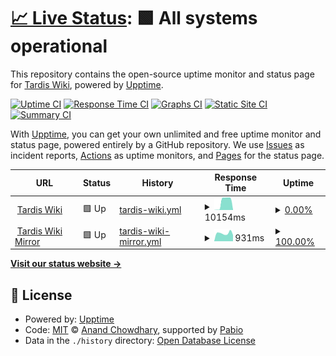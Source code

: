 # [📈 Live Status](https://status.tardis.wiki): <!--live status--> **🟩 All systems operational**

This repository contains the open-source uptime monitor and status page for [Tardis Wiki](https://status.tardis.wiki), powered by [Upptime](https://github.com/upptime/upptime).

[![Uptime CI](https://github.com/Bongo50/tardis-uptime/workflows/Uptime%20CI/badge.svg)](https://github.com/Bongo50/tardis-uptime/actions?query=workflow%3A%22Uptime+CI%22)
[![Response Time CI](https://github.com/Bongo50/tardis-uptime/workflows/Response%20Time%20CI/badge.svg)](https://github.com/Bongo50/tardis-uptime/actions?query=workflow%3A%22Response+Time+CI%22)
[![Graphs CI](https://github.com/Bongo50/tardis-uptime/workflows/Graphs%20CI/badge.svg)](https://github.com/Bongo50/tardis-uptime/actions?query=workflow%3A%22Graphs+CI%22)
[![Static Site CI](https://github.com/Bongo50/tardis-uptime/workflows/Static%20Site%20CI/badge.svg)](https://github.com/Bongo50/tardis-uptime/actions?query=workflow%3A%22Static+Site+CI%22)
[![Summary CI](https://github.com/Bongo50/tardis-uptime/workflows/Summary%20CI/badge.svg)](https://github.com/Bongo50/tardis-uptime/actions?query=workflow%3A%22Summary+CI%22)

With [Upptime](https://upptime.js.org), you can get your own unlimited and free uptime monitor and status page, powered entirely by a GitHub repository. We use [Issues](https://github.com/Bongo50/tardis-uptime/issues) as incident reports, [Actions](https://github.com/Bongo50/tardis-uptime/actions) as uptime monitors, and [Pages](https://status.tardis.wiki) for the status page.

<!--start: status pages-->
<!-- This summary is generated by Upptime (https://github.com/upptime/upptime) -->
<!-- Do not edit this manually, your changes will be overwritten -->
<!-- prettier-ignore -->
| URL | Status | History | Response Time | Uptime |
| --- | ------ | ------- | ------------- | ------ |
| <img alt="" src="https://icons.duckduckgo.com/ip3/tardis.wiki.ico" height="13"> [Tardis Wiki](https://tardis.wiki/wiki/?nomirror=1&nostatus=1) | 🟩 Up | [tardis-wiki.yml](https://github.com/tardis-wiki/uptime/commits/HEAD/history/tardis-wiki.yml) | <details><summary><img alt="Response time graph" src="./graphs/tardis-wiki/response-time-week.png" height="20"> 10154ms</summary><br><a href="https://status.tardis.wiki/history/tardis-wiki"><img alt="Response time 1634" src="https://img.shields.io/endpoint?url=https%3A%2F%2Fraw.githubusercontent.com%2Ftardis-wiki%2Fuptime%2FHEAD%2Fapi%2Ftardis-wiki%2Fresponse-time.json"></a><br><a href="https://status.tardis.wiki/history/tardis-wiki"><img alt="24-hour response time 909" src="https://img.shields.io/endpoint?url=https%3A%2F%2Fraw.githubusercontent.com%2Ftardis-wiki%2Fuptime%2FHEAD%2Fapi%2Ftardis-wiki%2Fresponse-time-day.json"></a><br><a href="https://status.tardis.wiki/history/tardis-wiki"><img alt="7-day response time 10154" src="https://img.shields.io/endpoint?url=https%3A%2F%2Fraw.githubusercontent.com%2Ftardis-wiki%2Fuptime%2FHEAD%2Fapi%2Ftardis-wiki%2Fresponse-time-week.json"></a><br><a href="https://status.tardis.wiki/history/tardis-wiki"><img alt="30-day response time 3103" src="https://img.shields.io/endpoint?url=https%3A%2F%2Fraw.githubusercontent.com%2Ftardis-wiki%2Fuptime%2FHEAD%2Fapi%2Ftardis-wiki%2Fresponse-time-month.json"></a><br><a href="https://status.tardis.wiki/history/tardis-wiki"><img alt="1-year response time 1677" src="https://img.shields.io/endpoint?url=https%3A%2F%2Fraw.githubusercontent.com%2Ftardis-wiki%2Fuptime%2FHEAD%2Fapi%2Ftardis-wiki%2Fresponse-time-year.json"></a></details> | <details><summary><a href="https://status.tardis.wiki/history/tardis-wiki">0.00%</a></summary><a href="https://status.tardis.wiki/history/tardis-wiki"><img alt="All-time uptime 76.46%" src="https://img.shields.io/endpoint?url=https%3A%2F%2Fraw.githubusercontent.com%2Ftardis-wiki%2Fuptime%2FHEAD%2Fapi%2Ftardis-wiki%2Fuptime.json"></a><br><a href="https://status.tardis.wiki/history/tardis-wiki"><img alt="24-hour uptime 0.00%" src="https://img.shields.io/endpoint?url=https%3A%2F%2Fraw.githubusercontent.com%2Ftardis-wiki%2Fuptime%2FHEAD%2Fapi%2Ftardis-wiki%2Fuptime-day.json"></a><br><a href="https://status.tardis.wiki/history/tardis-wiki"><img alt="7-day uptime 0.00%" src="https://img.shields.io/endpoint?url=https%3A%2F%2Fraw.githubusercontent.com%2Ftardis-wiki%2Fuptime%2FHEAD%2Fapi%2Ftardis-wiki%2Fuptime-week.json"></a><br><a href="https://status.tardis.wiki/history/tardis-wiki"><img alt="30-day uptime 7.96%" src="https://img.shields.io/endpoint?url=https%3A%2F%2Fraw.githubusercontent.com%2Ftardis-wiki%2Fuptime%2FHEAD%2Fapi%2Ftardis-wiki%2Fuptime-month.json"></a><br><a href="https://status.tardis.wiki/history/tardis-wiki"><img alt="1-year uptime 75.60%" src="https://img.shields.io/endpoint?url=https%3A%2F%2Fraw.githubusercontent.com%2Ftardis-wiki%2Fuptime%2FHEAD%2Fapi%2Ftardis-wiki%2Fuptime-year.json"></a></details>
| <img alt="" src="https://icons.duckduckgo.com/ip3/mirror.tardis.wiki.ico" height="13"> [Tardis Wiki Mirror](https://mirror.tardis.wiki/wiki/) | 🟩 Up | [tardis-wiki-mirror.yml](https://github.com/tardis-wiki/uptime/commits/HEAD/history/tardis-wiki-mirror.yml) | <details><summary><img alt="Response time graph" src="./graphs/tardis-wiki-mirror/response-time-week.png" height="20"> 931ms</summary><br><a href="https://status.tardis.wiki/history/tardis-wiki-mirror"><img alt="Response time 1113" src="https://img.shields.io/endpoint?url=https%3A%2F%2Fraw.githubusercontent.com%2Ftardis-wiki%2Fuptime%2FHEAD%2Fapi%2Ftardis-wiki-mirror%2Fresponse-time.json"></a><br><a href="https://status.tardis.wiki/history/tardis-wiki-mirror"><img alt="24-hour response time 654" src="https://img.shields.io/endpoint?url=https%3A%2F%2Fraw.githubusercontent.com%2Ftardis-wiki%2Fuptime%2FHEAD%2Fapi%2Ftardis-wiki-mirror%2Fresponse-time-day.json"></a><br><a href="https://status.tardis.wiki/history/tardis-wiki-mirror"><img alt="7-day response time 931" src="https://img.shields.io/endpoint?url=https%3A%2F%2Fraw.githubusercontent.com%2Ftardis-wiki%2Fuptime%2FHEAD%2Fapi%2Ftardis-wiki-mirror%2Fresponse-time-week.json"></a><br><a href="https://status.tardis.wiki/history/tardis-wiki-mirror"><img alt="30-day response time 1601" src="https://img.shields.io/endpoint?url=https%3A%2F%2Fraw.githubusercontent.com%2Ftardis-wiki%2Fuptime%2FHEAD%2Fapi%2Ftardis-wiki-mirror%2Fresponse-time-month.json"></a><br><a href="https://status.tardis.wiki/history/tardis-wiki-mirror"><img alt="1-year response time 1113" src="https://img.shields.io/endpoint?url=https%3A%2F%2Fraw.githubusercontent.com%2Ftardis-wiki%2Fuptime%2FHEAD%2Fapi%2Ftardis-wiki-mirror%2Fresponse-time-year.json"></a></details> | <details><summary><a href="https://status.tardis.wiki/history/tardis-wiki-mirror">100.00%</a></summary><a href="https://status.tardis.wiki/history/tardis-wiki-mirror"><img alt="All-time uptime 99.95%" src="https://img.shields.io/endpoint?url=https%3A%2F%2Fraw.githubusercontent.com%2Ftardis-wiki%2Fuptime%2FHEAD%2Fapi%2Ftardis-wiki-mirror%2Fuptime.json"></a><br><a href="https://status.tardis.wiki/history/tardis-wiki-mirror"><img alt="24-hour uptime 100.00%" src="https://img.shields.io/endpoint?url=https%3A%2F%2Fraw.githubusercontent.com%2Ftardis-wiki%2Fuptime%2FHEAD%2Fapi%2Ftardis-wiki-mirror%2Fuptime-day.json"></a><br><a href="https://status.tardis.wiki/history/tardis-wiki-mirror"><img alt="7-day uptime 100.00%" src="https://img.shields.io/endpoint?url=https%3A%2F%2Fraw.githubusercontent.com%2Ftardis-wiki%2Fuptime%2FHEAD%2Fapi%2Ftardis-wiki-mirror%2Fuptime-week.json"></a><br><a href="https://status.tardis.wiki/history/tardis-wiki-mirror"><img alt="30-day uptime 100.00%" src="https://img.shields.io/endpoint?url=https%3A%2F%2Fraw.githubusercontent.com%2Ftardis-wiki%2Fuptime%2FHEAD%2Fapi%2Ftardis-wiki-mirror%2Fuptime-month.json"></a><br><a href="https://status.tardis.wiki/history/tardis-wiki-mirror"><img alt="1-year uptime 99.95%" src="https://img.shields.io/endpoint?url=https%3A%2F%2Fraw.githubusercontent.com%2Ftardis-wiki%2Fuptime%2FHEAD%2Fapi%2Ftardis-wiki-mirror%2Fuptime-year.json"></a></details>

<!--end: status pages-->

[**Visit our status website →**](https://status.tardis.wiki)

## 📄 License

- Powered by: [Upptime](https://github.com/upptime/upptime)
- Code: [MIT](./LICENSE) © [Anand Chowdhary](https://anandchowdhary.com), supported by [Pabio](https://pabio.com)
- Data in the `./history` directory: [Open Database License](https://opendatacommons.org/licenses/odbl/1-0/)
